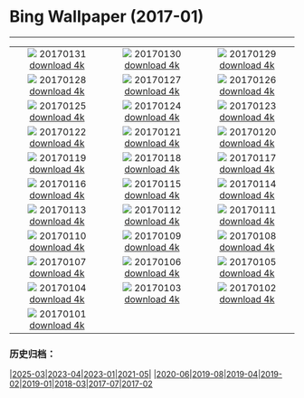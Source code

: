 # Bing Wallpaper (2017-01)
**************
| | | |
| :----: | :----: | :----: |
| ![](https://www.bing.com/az/hprichbg/rb/GentooPenguinVideo_EN-US9979103072_1920x1080.jpg) 20170131 [download 4k](https://www.bing.com/az/hprichbg/rb/GentooPenguinVideo_EN-US9979103072_UHD.jpg) | ![](https://www.bing.com/az/hprichbg/rb/DovrefjellMuskox_EN-US13957674933_1920x1080.jpg) 20170130 [download 4k](https://www.bing.com/az/hprichbg/rb/DovrefjellMuskox_EN-US13957674933_UHD.jpg) | ![](https://www.bing.com/az/hprichbg/rb/BarrelCactus_EN-US10497409936_1920x1080.jpg) 20170129 [download 4k](https://www.bing.com/az/hprichbg/rb/BarrelCactus_EN-US10497409936_UHD.jpg) |
| ![](https://www.bing.com/az/hprichbg/rb/FireChicken_EN-US8632578869_1920x1080.jpg) 20170128 [download 4k](https://www.bing.com/az/hprichbg/rb/FireChicken_EN-US8632578869_UHD.jpg) | ![](https://www.bing.com/az/hprichbg/rb/VillersAbbey_EN-US10350783163_1920x1080.jpg) 20170127 [download 4k](https://www.bing.com/az/hprichbg/rb/VillersAbbey_EN-US10350783163_UHD.jpg) | ![](https://www.bing.com/az/hprichbg/rb/GBRISS_EN-US8432887380_1920x1080.jpg) 20170126 [download 4k](https://www.bing.com/az/hprichbg/rb/GBRISS_EN-US8432887380_UHD.jpg) |
| ![](https://www.bing.com/az/hprichbg/rb/FlameTowers_EN-US9574086092_1920x1080.jpg) 20170125 [download 4k](https://www.bing.com/az/hprichbg/rb/FlameTowers_EN-US9574086092_UHD.jpg) | ![](https://www.bing.com/az/hprichbg/rb/LuciolaCruciata_EN-US9083936689_1920x1080.jpg) 20170124 [download 4k](https://www.bing.com/az/hprichbg/rb/LuciolaCruciata_EN-US9083936689_UHD.jpg) | ![](https://www.bing.com/az/hprichbg/rb/TrailingAzalea_EN-US12063932354_1920x1080.jpg) 20170123 [download 4k](https://www.bing.com/az/hprichbg/rb/TrailingAzalea_EN-US12063932354_UHD.jpg) |
| ![](https://www.bing.com/az/hprichbg/rb/PfeifferBeach_EN-US12517060526_1920x1080.jpg) 20170122 [download 4k](https://www.bing.com/az/hprichbg/rb/PfeifferBeach_EN-US12517060526_UHD.jpg) | ![](https://www.bing.com/az/hprichbg/rb/ScottishSquirrel_EN-US11482907877_1920x1080.jpg) 20170121 [download 4k](https://www.bing.com/az/hprichbg/rb/ScottishSquirrel_EN-US11482907877_UHD.jpg) | ![](https://www.bing.com/az/hprichbg/rb/MontBlancVideo_EN-US9230432404_1920x1080.jpg) 20170120 [download 4k](https://www.bing.com/az/hprichbg/rb/MontBlancVideo_EN-US9230432404_UHD.jpg) |
| ![](https://www.bing.com/az/hprichbg/rb/MinervaTerrace_EN-US9761771059_1920x1080.jpg) 20170119 [download 4k](https://www.bing.com/az/hprichbg/rb/MinervaTerrace_EN-US9761771059_UHD.jpg) | ![](https://www.bing.com/az/hprichbg/rb/MountOTemanu_EN-US11058551524_1920x1080.jpg) 20170118 [download 4k](https://www.bing.com/az/hprichbg/rb/MountOTemanu_EN-US11058551524_UHD.jpg) | ![](https://www.bing.com/az/hprichbg/rb/LasMedulasFrost_EN-US11561863806_1920x1080.jpg) 20170117 [download 4k](https://www.bing.com/az/hprichbg/rb/LasMedulasFrost_EN-US11561863806_UHD.jpg) |
| ![](https://www.bing.com/az/hprichbg/rb/YerbaBuenaGardens_EN-US14307470964_1920x1080.jpg) 20170116 [download 4k](https://www.bing.com/az/hprichbg/rb/YerbaBuenaGardens_EN-US14307470964_UHD.jpg) | ![](https://www.bing.com/az/hprichbg/rb/GreatCourt_EN-US11131065922_1920x1080.jpg) 20170115 [download 4k](https://www.bing.com/az/hprichbg/rb/GreatCourt_EN-US11131065922_UHD.jpg) | ![](https://www.bing.com/az/hprichbg/rb/KongdeRi_EN-US11829528696_1920x1080.jpg) 20170114 [download 4k](https://www.bing.com/az/hprichbg/rb/KongdeRi_EN-US11829528696_UHD.jpg) |
| ![](https://www.bing.com/az/hprichbg/rb/MacaquesWulingyuan_EN-US8705472129_1920x1080.jpg) 20170113 [download 4k](https://www.bing.com/az/hprichbg/rb/MacaquesWulingyuan_EN-US8705472129_UHD.jpg) | ![](https://www.bing.com/az/hprichbg/rb/TempleOfValadier_EN-US13731018326_1920x1080.jpg) 20170112 [download 4k](https://www.bing.com/az/hprichbg/rb/TempleOfValadier_EN-US13731018326_UHD.jpg) | ![](https://www.bing.com/az/hprichbg/rb/NASAEgypt_EN-US11074181873_1920x1080.jpg) 20170111 [download 4k](https://www.bing.com/az/hprichbg/rb/NASAEgypt_EN-US11074181873_UHD.jpg) |
| ![](https://www.bing.com/az/hprichbg/rb/EifelNPBelgium_EN-US13320978952_1920x1080.jpg) 20170110 [download 4k](https://www.bing.com/az/hprichbg/rb/EifelNPBelgium_EN-US13320978952_UHD.jpg) | ![](https://www.bing.com/az/hprichbg/rb/RossFountain_EN-US11490955168_1920x1080.jpg) 20170109 [download 4k](https://www.bing.com/az/hprichbg/rb/RossFountain_EN-US11490955168_UHD.jpg) | ![](https://www.bing.com/az/hprichbg/rb/TrakaiIslandCastle_EN-US13260881447_1920x1080.jpg) 20170108 [download 4k](https://www.bing.com/az/hprichbg/rb/TrakaiIslandCastle_EN-US13260881447_UHD.jpg) |
| ![](https://www.bing.com/az/hprichbg/rb/CalevCoyote_EN-US7129927657_1920x1080.jpg) 20170107 [download 4k](https://www.bing.com/az/hprichbg/rb/CalevCoyote_EN-US7129927657_UHD.jpg) | ![](https://www.bing.com/az/hprichbg/rb/RoyalBarge_EN-US7484780716_1920x1080.jpg) 20170106 [download 4k](https://www.bing.com/az/hprichbg/rb/RoyalBarge_EN-US7484780716_UHD.jpg) | ![](https://www.bing.com/az/hprichbg/rb/MacawFlight_EN-US9275204017_1920x1080.jpg) 20170105 [download 4k](https://www.bing.com/az/hprichbg/rb/MacawFlight_EN-US9275204017_UHD.jpg) |
| ![](https://www.bing.com/az/hprichbg/rb/LakeWakapitu_EN-US11634817642_1920x1080.jpg) 20170104 [download 4k](https://www.bing.com/az/hprichbg/rb/LakeWakapitu_EN-US11634817642_UHD.jpg) | ![](https://www.bing.com/az/hprichbg/rb/CarWash_EN-US12345682830_1920x1080.jpg) 20170103 [download 4k](https://www.bing.com/az/hprichbg/rb/CarWash_EN-US12345682830_UHD.jpg) | ![](https://www.bing.com/az/hprichbg/rb/CabinetClimber_EN-US9427872819_1920x1080.jpg) 20170102 [download 4k](https://www.bing.com/az/hprichbg/rb/CabinetClimber_EN-US9427872819_UHD.jpg) |
| ![](https://www.bing.com/az/hprichbg/rb/WinterOwls_EN-US11633542284_1920x1080.jpg) 20170101 [download 4k](https://www.bing.com/az/hprichbg/rb/WinterOwls_EN-US11633542284_UHD.jpg) |  |  |

### 历史归档：

|[2025-03](bing/2025-03/2025-03.md)|[2023-04](bing/2023-04/2023-04.md)|[2023-01](bing/2023-01/2023-01.md)|[2021-05](bing/2021-05/2021-05.md)|
|[2020-06](bing/2020-06/2020-06.md)|[2019-08](bing/2019-08/2019-08.md)|[2019-04](bing/2019-04/2019-04.md)|[2019-02](bing/2019-02/2019-02.md)|[2019-01](bing/2019-01/2019-01.md)|[2018-03](bing/2018-03/2018-03.md)|[2017-07](bing/2017-07/2017-07.md)|[2017-02](bing/2017-02/2017-02.md)